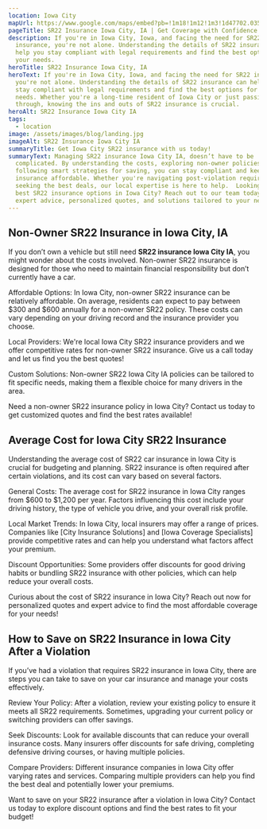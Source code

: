 ```yaml
---
location: Iowa City
mapUrl: https://www.google.com/maps/embed?pb=!1m18!1m12!1m3!1d47702.035209603906!2d-91.58202979152806!3d41.6475915637226!2m3!1f0!2f0!3f0!3m2!1i1024!2i768!4f13.1!3m3!1m2!1s0x87e441c16a208817%3A0x6d711867870582b0!2sIowa%20City%2C%20IA%2C%20USA!5e0!3m2!1sen!2sca!4v1725740767862!5m2!1sen!2sca
pageTitle: SR22 Insurance Iowa City, IA | Get Coverage with Confidence
description: If you're in Iowa City, Iowa, and facing the need for SR22
  insurance, you're not alone. Understanding the details of SR22 insurance can
  help you stay compliant with legal requirements and find the best options for
  your needs.
heroTitle: SR22 Insurance Iowa City, IA
heroText: If you're in Iowa City, Iowa, and facing the need for SR22 insurance,
  you're not alone. Understanding the details of SR22 insurance can help you
  stay compliant with legal requirements and find the best options for your
  needs. Whether you're a long-time resident of Iowa City or just passing
  through, knowing the ins and outs of SR22 insurance is crucial.
heroAlt: SR22 Insurance Iowa City IA
tags:
  - location
image: /assets/images/blog/landing.jpg
imageAlt: SR22 Insurance Iowa City IA
summaryTitle: Get Iowa City SR22 insurance with us today!
summaryText: Managing SR22 insurance Iowa City IA, doesn’t have to be
  complicated. By understanding the costs, exploring non-owner policies, and
  following smart strategies for saving, you can stay compliant and keep your
  insurance affordable. Whether you're navigating post-violation requirements or
  seeking the best deals, our local expertise is here to help.  Looking for the
  best SR22 insurance options in Iowa City? Reach out to our team today for
  expert advice, personalized quotes, and solutions tailored to your needs!
---
```

## Non-Owner SR22 Insurance in Iowa City, IA

If you don’t own a vehicle but still need **SR22 insurance Iowa City IA**, you might wonder about the costs involved. Non-owner SR22 insurance is designed for those who need to maintain financial responsibility but don’t currently have a car.

Affordable Options: In Iowa City, non-owner SR22 insurance can be relatively affordable. On average, residents can expect to pay between $300 and $600 annually for a non-owner SR22 policy. These costs can vary depending on your driving record and the insurance provider you choose.

Local Providers: We're local Iowa City SR22 insurance providers and we offer competitive rates for non-owner SR22 insurance. Give us a call today and let us find you the best quotes!

Custom Solutions: Non-owner SR22 Iowa City IA policies can be tailored to fit specific needs, making them a flexible choice for many drivers in the area.

Need a non-owner SR22 insurance policy in Iowa City? Contact us today to get customized quotes and find the best rates available!

## Average Cost for Iowa City SR22 Insurance

Understanding the average cost of SR22 car insurance in Iowa City is crucial for budgeting and planning. SR22 insurance is often required after certain violations, and its cost can vary based on several factors.

General Costs: The average cost for SR22 insurance in Iowa City ranges from $600 to $1,200 per year. Factors influencing this cost include your driving history, the type of vehicle you drive, and your overall risk profile.

Local Market Trends: In Iowa City, local insurers may offer a range of prices. Companies like \[City Insurance Solutions] and \[Iowa Coverage Specialists] provide competitive rates and can help you understand what factors affect your premium.

Discount Opportunities: Some providers offer discounts for good driving habits or bundling SR22 insurance with other policies, which can help reduce your overall costs.

Curious about the cost of SR22 insurance in Iowa City? Reach out now for personalized quotes and expert advice to find the most affordable coverage for your needs!

## How to Save on SR22 Insurance in Iowa City After a Violation

If you’ve had a violation that requires SR22 insurance in Iowa City, there are steps you can take to save on your car insurance and manage your costs effectively.

Review Your Policy: After a violation, review your existing policy to ensure it meets all SR22 requirements. Sometimes, upgrading your current policy or switching providers can offer savings.

Seek Discounts: Look for available discounts that can reduce your overall insurance costs. Many insurers offer discounts for safe driving, completing defensive driving courses, or having multiple policies.

Compare Providers: Different insurance companies in Iowa City offer varying rates and services. Comparing multiple providers can help you find the best deal and potentially lower your premiums.

Want to save on your SR22 insurance after a violation in Iowa City? Contact us today to explore discount options and find the best rates to fit your budget!
